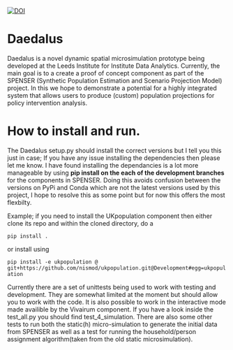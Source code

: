 [![DOI](https://zenodo.org/badge/232834194.svg)](https://zenodo.org/badge/latestdoi/232834194)


# Daedalus

Daedalus is a novel dynamic spatial microsimulation prototype being developed at the Leeds Institute for Institute Data Analytics. Currently, the main goal is to a create a proof of concept component as part of the SPENSER (Synthetic Population Estimation and Scenario Projection Model) project.  In this we hope to demonstrate a potential for a highly integrated system that allows users to produce (custom) population projections for policy intervention analysis.

# How to install and run. 
The Daedalus setup.py should install the correct versions but I tell you this just in case; If you have any issue installing the dependencies then please let me know. I have found installing the dependancies is a lot more manageable by using **pip install on the each of the development branches** for the components in SPENSER. Doing this avoids confusion between the versions on PyPi and Conda which are not the latest versions used by this project, I hope to resolve this as some point but for now this offers the most flexbilty.

Example; if you need to install the UKpopulation component then either clone its repo and within the cloned directory, do a 

`pip install .` 

or install using 

`pip install -e ukpopulation @ git+https://github.com/nismod/ukpopulation.git@Development#egg=ukpopulation`

Currently there are a set of unittests being used to work with testing and development. They are somewhat limited at the moment but should allow you to work with the code. It is also possible to work in the interactive mode made availible by the Vivairum component. If you have a look inside the test_all.py you should find test_4_simulation. There are also some other tests to run both the static(h) micro-simulation to generate the initial data from SPENSER as well as a test for running the household/person assignment algorithm(taken from the old static microsimulation).




